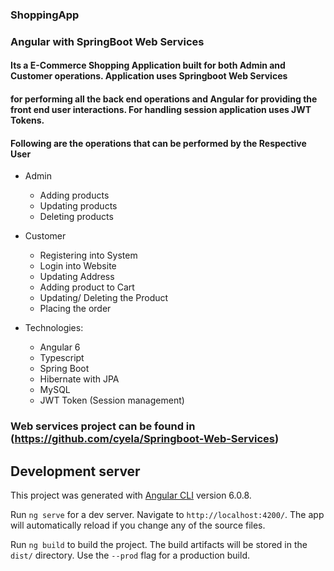 ### ShoppingApp
### Angular with SpringBoot Web Services
#### Its a E-Commerce Shopping Application built for both Admin and Customer operations. Application uses Springboot Web Services 
#### for performing all the back end operations and Angular for providing the front end user interactions. For handling session application uses JWT Tokens.  
#### Following are the operations that can be performed by the Respective User
* Admin
  * Adding products
  * Updating products
  * Deleting products
* Customer
  * Registering into System
  * Login into Website
  * Updating Address
  * Adding product to Cart
  * Updating/ Deleting the Product
  * Placing the order

* Technologies: 
  * Angular 6
  * Typescript
  * Spring Boot
  * Hibernate with JPA 
  * MySQL
  * JWT Token (Session management)

### Web services project can be found in (https://github.com/cyela/Springboot-Web-Services)
## Development server

This project was generated with [Angular CLI](https://github.com/angular/angular-cli) version 6.0.8.

Run `ng serve` for a dev server. Navigate to `http://localhost:4200/`. The app will automatically reload if you change any of the source files.

Run `ng build` to build the project. The build artifacts will be stored in the `dist/` directory. Use the `--prod` flag for a production build.

